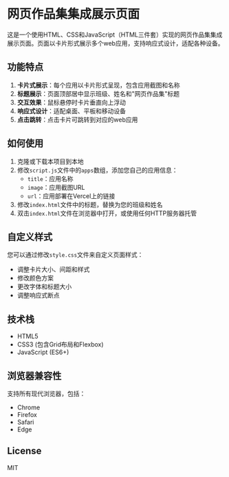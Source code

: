 # 网页作品集集成展示页面

这是一个使用HTML、CSS和JavaScript（HTML三件套）实现的网页作品集集成展示页面。页面以卡片形式展示多个web应用，支持响应式设计，适配各种设备。

## 功能特点

1. **卡片式展示**：每个应用以卡片形式呈现，包含应用截图和名称
2. **标题展示**：页面顶部居中显示班级、姓名和"网页作品集"标题
3. **交互效果**：鼠标悬停时卡片垂直向上浮动
4. **响应式设计**：适配桌面、平板和移动设备
5. **点击跳转**：点击卡片可跳转到对应的web应用

## 如何使用

1. 克隆或下载本项目到本地
2. 修改`script.js`文件中的`apps`数组，添加您自己的应用信息：
   - `title`：应用名称
   - `image`：应用截图URL
   - `url`：应用部署在Vercel上的链接
3. 修改`index.html`文件中的标题，替换为您的班级和姓名
4. 双击`index.html`文件在浏览器中打开，或使用任何HTTP服务器托管

## 自定义样式

您可以通过修改`style.css`文件来自定义页面样式：
- 调整卡片大小、间距和样式
- 修改颜色方案
- 更改字体和标题大小
- 调整响应式断点

## 技术栈

- HTML5
- CSS3 (包含Grid布局和Flexbox)
- JavaScript (ES6+)

## 浏览器兼容性

支持所有现代浏览器，包括：
- Chrome
- Firefox
- Safari
- Edge

## License

MIT